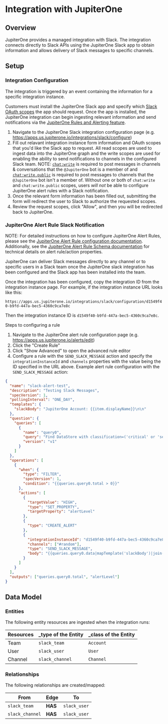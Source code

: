 # Integration with JupiterOne

## Overview

JupiterOne provides a managed integration with Slack. The integration connects
directly to Slack APIs using the JupiterOne Slack app to obtain information and
allows delivery of Slack messages to specific channels.

## Setup

### Integration Configuration

The integration is triggered by an event containing the information for a
specific integration instance.

Customers must install the JupiterOne Slack app and specify which
[Slack OAuth scopes](https://api.slack.com/legacy/oauth-scopes) the app should
request. Once the app is installed, the JupiterOne integration can begin
ingesting relevant information and send notifications via the
[JupiterOne Rules and Alerting feature](https://jupiterone.com/features/rules-alerting/).

1. Navigate to the JupiterOne Slack integration configuration page (e.g.
   https://apps.us.jupiterone.io/integrations/slack/configure)
1. Fill out relavant integration instance form information and OAuth scopes that
   you'd like the Slack app to request. All read scopes are used to ingest data
   into the JupiterOne graph and the write scopes are used for enabling the
   ability to send notifications to channels in the configured Slack team. NOTE:
   [`chat:write`](https://api.slack.com/scopes/chat:write) is required to post
   messages in channels & conversations that the `@JupiterOne` bot is a member
   of and [`chat:write.public`](https://api.slack.com/scopes/chat:write.public)
   is required to post messages to channels that the `@JupiterOne` bot isn't a
   member of. Without one or both of `chat:write` and `chat:write.public`
   scopes, users _will not_ be able to configure JupiterOne alert rules with a
   Slack notification.
1. Once the relevant form information has been filled out, submitting the form
   will redirect the user to Slack to authorize the requested scopes.
1. Review the request scopes, click "Allow", and then you will be redirected
   back to JupiterOne.

### JupiterOne Alert Rule Slack Notification

NOTE: For detailed instructions on how to configure JupiterOne Alert Rules,
please see the
[JupiterOne Alert Rule configuration documentation](https://support.jupiterone.io/hc/en-us/articles/360022720474-6-9-Alerts-and-Alert-Rules).
Additionally, see the
[JupiterOne Alert Rule Schema documentation](https://support.jupiterone.io/hc/en-us/articles/360039711354-Alert-Rule-Schema)
for technical details on alert rule/action properties.

JupiterOne can deliver Slack messages directly to any channel or to specific
users in a Slack team once the JupiterOne slack integration has been configured
and the Slack app has been installed into the team.

Once the integration has been configured, copy the integration ID from the
integration instance page. For example, if the integration instance URL looks
like this:

`https://apps.us.jupiterone.io/integrations/slack/configuration/d1549f40-b9fd-447a-bec5-4360c9ca7e8c`

Then the integration instance ID is `d1549f40-b9fd-447a-bec5-4360c9ca7e8c`.

Steps to configuring a rule

1. Navigate to the JupiterOne alert rule configuration page (e.g.
   https://apps.us.jupiterone.io/alerts/edit)
1. Click the "Create Rule"
1. Click "Show Advanced" to open the advanced rule editor
1. Configure a rule with the `SEND_SLACK_MESSAGE` action and specify the
   `integrationInstanceId` and `channels` properties with the value being the ID
   specified in the URL above. Example alert rule configuration with the
   `SEND_SLACK_MESSAGE` action:

```json
{
  "name": "slack-alert-test",
  "description": "Testing Slack Messages",
  "specVersion": 1,
  "pollingInterval": "ONE_DAY",
  "templates": {
    "slackBody": "JupiterOne Account: {{item.displayName}}\n\n"
  },
  "question": {
    "queries": [
      {
        "name": "query0",
        "query": "Find DataStore with classification=('critical' or 'sensitive' or 'confidential' or 'restricted') and encrypted!=true",
        "version": "v1"
      }
    ]
  },
  "operations": [
    {
      "when": {
        "type": "FILTER",
        "specVersion": 1,
        "condition": "{{queries.query0.total > 0}}"
      },
      "actions": [
        {
          "targetValue": "HIGH",
          "type": "SET_PROPERTY",
          "targetProperty": "alertLevel"
        },
        {
          "type": "CREATE_ALERT"
        },
        {
          "integrationInstanceId": "d1549f40-b9fd-447a-bec5-4360c9ca7e8c",
          "channels": ["#random"],
          "type": "SEND_SLACK_MESSAGE",
          "body": "{{queries.query0.data|mapTemplate('slackBody')|join(' ')}}"
        }
      ]
    }
  ],
  "outputs": ["queries.query0.total", "alertLevel"]
}
```

## Data Model

### Entities

The following entity resources are ingested when the integration runs:

| Resources | \_type of the Entity | \_class of the Entity |
| --------- | -------------------- | --------------------- |
| Team      | `slack_team`         | `Account`             |
| User      | `slack_user`         | `User`                |
| Channel   | `slack_channel`      | `Channel`             |

### Relationships

The following relationships are created/mapped:

| From            | Edge    | To           |
| --------------- | ------- | ------------ |
| `slack_team`    | **HAS** | `slack_user` |
| `slack_channel` | **HAS** | `slack_user` |
